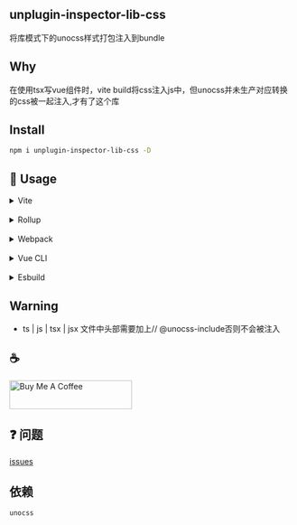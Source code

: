 ## unplugin-inspector-lib-css
将库模式下的unocss样式打包注入到bundle

## Why
在使用tsx写vue组件时，vite build将css注入js中，但unocss并未生产对应转换的css被一起注入,才有了这个库

## Install
```bash
npm i unplugin-inspector-lib-css -D
```

## 🌈 Usage

<details>
<summary>Vite</summary>

```ts
// vite.config.ts
import { vitePluginTransformToUnocss } from 'unplugin-inspector-lib-css'
export default defineConfig({
  plugins: [vitePluginTransformToUnocss(/* options */)],
})
```

</details>
<br>
<details>
<summary>Rollup</summary>

```ts
// rollup.config.js
import { resolve } from 'path'
import { rollupTransformToUnocss } from 'unplugin-inspector-lib-css'
export default {
  plugins: [rollupTransformToUnocss(/* options */)],
}
```

</details>
<br>
<details>
<summary>Webpack</summary>

```ts
// webpack.config.js
module.exports = {
  /* ... */
  plugins: [
    require('unplugin-inspector-lib-css').webpackTransformToUnocss({
      /* options */
    }),
  ],
}
```

</details>
<br>
<details>
<summary>Vue CLI</summary>

```ts
// vue.config.js
module.exports = {
  configureWebpack: {
    plugins: [
      require('unplugin-inspector-lib-css').webpackTransformToUnocss({
        /* options */
      }),
    ],
  },
}
```

</details>
<br>
<details>
<summary>Esbuild</summary>

```ts
// esbuild.config.js
import { build } from 'esbuild'
import { esbuilPlugin } from 'unplugin-inspector-lib-css'

build({
  plugins: [esbuilPlugin(/* options */)],
})
```

</details>

## Warning
- ts | js | tsx | jsx 文件中头部需要加上// @unocss-include否则不会被注入



## :coffee: 
<a href="https://github.com/Simon-He95/sponsor" target="_blank"><img src="https://cdn.buymeacoffee.com/buttons/default-orange.png" alt="Buy Me A Coffee" style="height: 51px !important;width: 217px !important;" ></a>



## :question: 问题
[issues](https://github.com/Simon-He95/unplugin-inspector-lib-css/issues)

## 依赖
`unocss`
